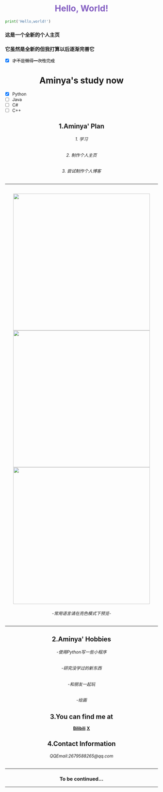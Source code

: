 <h1 align="center" class="info" style="color:#845EC2">Hello, World!</h1>

```python
print('Hello,world!')
```
<h3>这是一个全新的个人主页</h3>
<h3>它虽然是全新的但我打算以后逐渐完善它</h3>

- [x] ~~才不是懒得一次性完成~~
<h1 align="center" class="info">Aminya's study now</h1>

- [x] Python
- [ ] Java
- [ ] C#
- [ ] C++
<h2 align="center" class="info">1.Aminya' Plan</h2>

<h6 align="center">1. 学习</h6>
<h6 align="center">2. 制作个人主页</h6>
<h6 align="center">3. 尝试制作个人博客</h6>

***
<br/>
<div align="center">
  <a href="https://github.com/anuraghazra/github-readme-stats#gh-dark-mode-only">
  <img width="450em" src="https://github-readme-stats.vercel.app/api?username=Aminya121&show_icons=true&title_color=FFFFFF&text_color=D65DB1&icon_color=FFC75F&bg_color=DEG,5B63B7,7661BA,905EBA,A95AB8">
  </a>
<br/>
<div align="center">
  <a href="https://github.com/anuraghazra/github-readme-stats#gh-light-mode-only">
  <img width="450em" src="https://github-readme-stats.vercel.app/api?username=Aminya121&show_icons=true&title_color=FFFFFF&text_color=D65DB1&icon_color=FFC75F&bg_color=DEG,5B63B7,7661BA,905EBA,A95AB8">
  </a>
<br/>
<div align="center">
  <a href="https://github.com/anuraghazra/github-readme-stats#gh-light-mode-only">
  <img width="450em" src="https://github-readme-stats.vercel.app/api/top-langs/?username=Aminya121&hide=javascript,html">
  </a>
  <h6>-常用语言请在亮色模式下预览-</h6>


  
***
<h2 align="center" class="info">2.Aminya' Hobbies</h2>
    
<h6>-使用Python写一些小程序</h6>
<h6>-研究没学过的新东西</h6>
<h6>-和朋友一起玩</h6>
<h6>-绘画</h6>

## **3.You can find me at**
 **[Bilibili](https://space.bilibili.com/1331353550)**
 **[X](https://x.com/___Aminya___)**
## **4.Contact Information**

 <h6>QQEmail:2679588265@qq.com</h6>
 
 ***
<h3>To be continued...</h3>  

 ***

